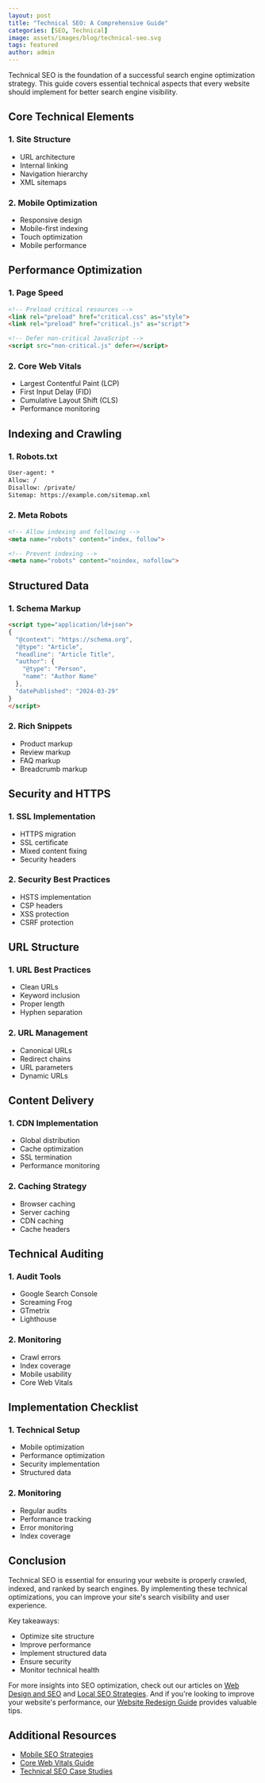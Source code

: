 ```yaml
---
layout: post
title: "Technical SEO: A Comprehensive Guide"
categories: [SEO, Technical]
image: assets/images/blog/technical-seo.svg
tags: featured
author: admin
---
```


Technical SEO is the foundation of a successful search engine optimization strategy. This guide covers essential technical aspects that every website should implement for better search engine visibility.

## Core Technical Elements

### 1. Site Structure
- URL architecture
- Internal linking
- Navigation hierarchy
- XML sitemaps

### 2. Mobile Optimization
- Responsive design
- Mobile-first indexing
- Touch optimization
- Mobile performance

## Performance Optimization

### 1. Page Speed
```html
<!-- Preload critical resources -->
<link rel="preload" href="critical.css" as="style">
<link rel="preload" href="critical.js" as="script">

<!-- Defer non-critical JavaScript -->
<script src="non-critical.js" defer></script>
```

### 2. Core Web Vitals
- Largest Contentful Paint (LCP)
- First Input Delay (FID)
- Cumulative Layout Shift (CLS)
- Performance monitoring

## Indexing and Crawling

### 1. Robots.txt
```txt
User-agent: *
Allow: /
Disallow: /private/
Sitemap: https://example.com/sitemap.xml
```

### 2. Meta Robots
```html
<!-- Allow indexing and following -->
<meta name="robots" content="index, follow">

<!-- Prevent indexing -->
<meta name="robots" content="noindex, nofollow">
```

## Structured Data

### 1. Schema Markup
```html
<script type="application/ld+json">
{
  "@context": "https://schema.org",
  "@type": "Article",
  "headline": "Article Title",
  "author": {
    "@type": "Person",
    "name": "Author Name"
  },
  "datePublished": "2024-03-29"
}
</script>
```

### 2. Rich Snippets
- Product markup
- Review markup
- FAQ markup
- Breadcrumb markup

## Security and HTTPS

### 1. SSL Implementation
- HTTPS migration
- SSL certificate
- Mixed content fixing
- Security headers

### 2. Security Best Practices
- HSTS implementation
- CSP headers
- XSS protection
- CSRF protection

## URL Structure

### 1. URL Best Practices
- Clean URLs
- Keyword inclusion
- Proper length
- Hyphen separation

### 2. URL Management
- Canonical URLs
- Redirect chains
- URL parameters
- Dynamic URLs

## Content Delivery

### 1. CDN Implementation
- Global distribution
- Cache optimization
- SSL termination
- Performance monitoring

### 2. Caching Strategy
- Browser caching
- Server caching
- CDN caching
- Cache headers

## Technical Auditing

### 1. Audit Tools
- Google Search Console
- Screaming Frog
- GTmetrix
- Lighthouse

### 2. Monitoring
- Crawl errors
- Index coverage
- Mobile usability
- Core Web Vitals

## Implementation Checklist

### 1. Technical Setup
- Mobile optimization
- Performance optimization
- Security implementation
- Structured data

### 2. Monitoring
- Regular audits
- Performance tracking
- Error monitoring
- Index coverage

## Conclusion
Technical SEO is essential for ensuring your website is properly crawled, indexed, and ranked by search engines. By implementing these technical optimizations, you can improve your site's search visibility and user experience.

Key takeaways:
- Optimize site structure
- Improve performance
- Implement structured data
- Ensure security
- Monitor technical health

For more insights into SEO optimization, check out our articles on [Web Design and SEO](/web-design-seo/) and [Local SEO Strategies](/local-seo-strategies/). And if you're looking to improve your website's performance, our [Website Redesign Guide](/website-redesign-guide/) provides valuable tips.

## Additional Resources

- [Mobile SEO Strategies](/mobile-seo-strategies/)
- [Core Web Vitals Guide](/core-web-vitals-guide/)
- [Technical SEO Case Studies](/technical-seo-case-studies/) 